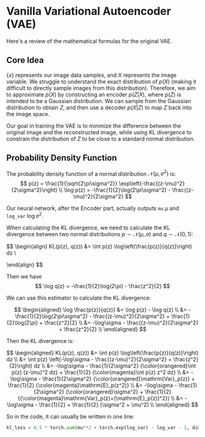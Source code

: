 # Vanilla Variational Autoencoder (VAE)

Here's a review of the mathematical formulas for the original VAE.

## Core Idea

$\{x\}$ represents our image data samples, and $X$ represents the image variable. We struggle to understand the exact distribution of $p(X)$ (making it difficult to directly sample images from this distribution). Therefore, we aim to approximate $p(X)$ by constructing an encoder $p(Z|X)$, where $p(Z)$ is intended to be a Gaussian distribution. We can sample from the Gaussian distribution to obtain $Z$, and then use a decoder $p(X|Z)$ to map $Z$ back into the image space.

Our goal in training the VAE is to minimize the difference between the original image and the reconstructed image, while using KL divergence to constrain the distribution of $Z$ to be close to a standard normal distribution.

## Probability Density Function

The probability density function of a normal distribution $\mathcal{N}(\mu, \sigma^2)$ is:
$$
p(z) = \frac{1}{\sqrt{2\pi\sigma^2}} \exp\left(-\frac{(z-\mu)^2}{2\sigma^2}\right) \\
\log p(z) = -\frac{1}{2}\log(2\pi\sigma^2) - \frac{(z-\mu)^2}{2\sigma^2}
$$

Our neural network, after the Encoder part, actually outputs `mu` $\mu$ and `log_var` $\log \sigma^2$.

When calculating the KL divergence, we need to calculate the KL divergence between two normal distributions $p\sim \mathcal{N}(\mu, \sigma)$ and $q\sim \mathcal{N}(0,1)$:

$$
\begin{align}
KL(p(z), q(z))
&= \int p(z) \log\left(\frac{p(z)}{q(z)}\right) dz \\ 

\end{align}
$$

Then we have
$$
\log q(z) = -\frac{1}{2}\log(2\pi) - \frac{z^2}{2}
$$

We can use this estimator to calculate the KL divergence:

$$
\begin{aligned}
\log \frac{p(z)}{q(z)} &= \log p(z) - \log q(z) \\
&= -\frac{1}{2}\log(2\pi\sigma^2) - \frac{(z-\mu)^2}{2\sigma^2} + \frac{1}{2}\log(2\pi) + \frac{z^2}{2} \\
&= -\log\sigma - \frac{(z-\mu)^2}{2\sigma^2} + \frac{z^2}{2} \\
\end{aligned}
$$

Then the KL divergence is:

$$
\begin{aligned}
KL(p(z), q(z)) &= \int p(z) \log\left(\frac{p(z)}{q(z)}\right) dz \\
&= \int p(z) \left(-\log\sigma - \frac{(z-\mu)^2}{2\sigma^2} + \frac{z^2}{2}\right) dz \\
&= -\log\sigma - \frac{1}{2\sigma^2} {\color{orangered}\int p(z) (z-\mu)^2 dz} + \frac{1}{2} {\color{magenta}\int p(z) z^2 dz} \\
&= -\log\sigma - \frac{1}{2\sigma^2} {\color{orangered}\mathrm{Var}_p(z)} + \frac{1}{2} {\color{magenta}\mathrm{E}_p(z^2)} \\
&= -\log\sigma - \frac{1}{2\sigma^2} {\color{orangered}\sigma^2} + \frac{1}{2} ({\color{magenta}\mathrm{Var}_p(z)+(\mathrm{E}_p(z))^2}) \\
&= -\log\sigma - \frac{1}{2} + \frac{1}{2} (\sigma^2 + \mu^2) \\
\end{aligned}
$$

So in the code, it can usually be written in one line:
```python
kl_loss = 0.5 * torch.sum(mu**2 + torch.exp(log_var) - log_var - 1, dim=1).mean()
```